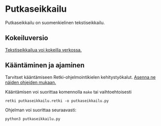 # Putkaseikkailu

Putkaseikkailu on suomenkielinen tekstiseikkailu.

## Kokeiluversio

[Tekstiseikkailua voi kokeilla verkossa.](https://iikka.kapsi.fi/retki/pyodide/peli.html?peli=putkaseikkailu.py)

## Kääntäminen ja ajaminen

Tarvitset kääntämiseen Retki-ohjelmointikielen kehitystyökalut.
[Asenna ne näiden ohjeiden mukaan.](https://github.com/fergusq/retki/blob/master/dokumentaatio/RETKI.rst#asentaminen-ja-k%C3%A4ytt%C3%B6)

Kääntämisen voi suorittaa komennolla `make` tai vaihtoehtoisesti

    retki putkaseikkailu.retki -o putkaseikkailu.py

Ohjelman voi suorittaa seuraavasti:

    python3 putkaseikkailu.py
